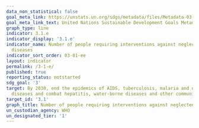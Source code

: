 ```yaml
---
data_non_statistical: false
goal_meta_link: https://unstats.un.org/sdgs/metadata/files/Metadata-03-03-05.pdf
goal_meta_link_text: United Nations Sustainable Development Goals Metadata (pdf 865kB)
graph_type: line
indicator: 3.1.e
indicator_display: '3.1.e'
indicator_name: Number of people requiring interventions against neglected tropical
  diseases
indicator_sort_order: 03-01-ee
layout: indicator
permalink: /3-1-e/
published: true
reporting_status: notstarted
sdg_goal: '3'
target: By 2030, end the epidemics of AIDS, tuberculosis, malaria and neglected tropical
  diseases and combat hepatitis, water-borne diseases and other communicable diseases
target_id: '3.1'
graph_title: Number of people requiring interventions against neglected tropical diseases
un_custodian_agency: WHO
un_designated_tier: '1'
---
```

